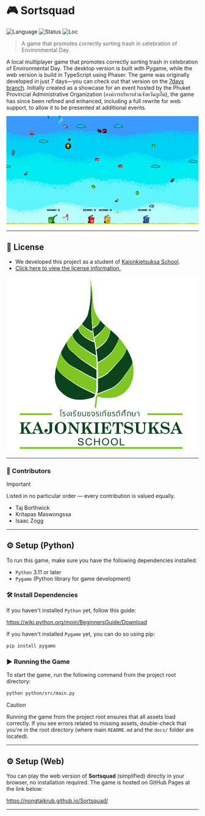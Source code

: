 # 🎮 Sortsquad

![Language](https://img.shields.io/badge/language-Python-blue?logo=python)
![Status](https://img.shields.io/badge/status-Developing-yellow)
![Loc](https://img.shields.io/badge/loc-1127-purple)

> A game that promotes correctly sorting trash in celebration of Environmental Day.

A local multiplayer game that promotes correctly sorting trash in celebration of Environmental Day. The desktop version is built with Pygame, while the web version is build in TypeScript using Phaser. The game was originally developed in just 7 days—you can check out that version on the [7days branch](https://github.com/Nongtajkrub/Sortsquad/tree/7days). Initially created as a showcase for an event hosted by the Phuket Provincial Administrative Organization (องค์การบริหารส่วนจังหวัดภูเก็ต), the game has since been refined and enhanced, including a full rewrite for web support, to allow it to be presented at additional events.

![Screenshots of the game as a Gif file.](/docs/screenshots.gif)

---

## 📄 License

* We developed this project as a student of [Kajonkietsuksa School](https://kg.kajonkietsuksa.ac.th/).
* [Click here to view the license information.](https://github.com/Nongtajkrub/Sortsquad?tab=License-1-ov-file)

![Kajonkietsuksa School Logo](/docs/kajonkietsuksa.png)

---

### 👏 Contributors

> [!IMPORTANT]
> Listed in no particular order — every contribution is valued equally.

* Taj Borthwick
* Kritapas Maswongssa
* Isaac Zogg

---

## ⚙️ Setup (Python)

To run this game, make sure you have the following dependencies installed:

* `Python` 3.11 or later
* `Pygame` (Python library for game development)

### 🛠️ Install Dependencies

If you haven't installed `Python` yet, follow this guide:

https://wiki.python.org/moin/BeginnersGuide/Download

If you haven't installed `Pygame` yet, you can do so using pip:

```bash
pip install pygame
```

### ▶️ Running the Game

To start the game, run the following command from the project root directory:
```bash
python python/src/main.py
```

> [!CAUTION]
> Running the game from the project root ensures that all assets load correctly. If you see errors related to missing assets, double-check that you're in the root directory (where main `README.md` and the `docs/` folder are located).

---

## ⚙️ Setup (Web)

You can play the web version of **Sortsquad** (simplified) directly in your browser, no installation required. The game is hosted on GitHub Pages at the link below:

https://nongtajkrub.github.io/Sortsquad/

---

